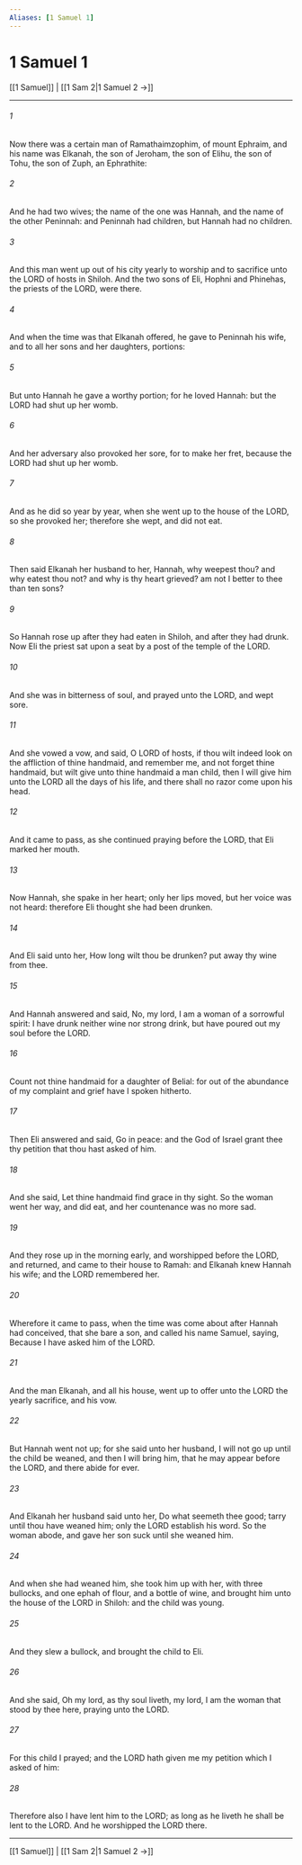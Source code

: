 ```yaml
---
Aliases: [1 Samuel 1]
---
```

# 1 Samuel 1

[[1 Samuel]] | [[1 Sam 2|1 Samuel 2 →]]
***



###### 1 
Now there was a certain man of Ramathaimzophim, of mount Ephraim, and his name was Elkanah, the son of Jeroham, the son of Elihu, the son of Tohu, the son of Zuph, an Ephrathite: 

###### 2 
And he had two wives; the name of the one was Hannah, and the name of the other Peninnah: and Peninnah had children, but Hannah had no children. 

###### 3 
And this man went up out of his city yearly to worship and to sacrifice unto the LORD of hosts in Shiloh. And the two sons of Eli, Hophni and Phinehas, the priests of the LORD, were there. 

###### 4 
And when the time was that Elkanah offered, he gave to Peninnah his wife, and to all her sons and her daughters, portions: 

###### 5 
But unto Hannah he gave a worthy portion; for he loved Hannah: but the LORD had shut up her womb. 

###### 6 
And her adversary also provoked her sore, for to make her fret, because the LORD had shut up her womb. 

###### 7 
And as he did so year by year, when she went up to the house of the LORD, so she provoked her; therefore she wept, and did not eat. 

###### 8 
Then said Elkanah her husband to her, Hannah, why weepest thou? and why eatest thou not? and why is thy heart grieved? am not I better to thee than ten sons? 

###### 9 
So Hannah rose up after they had eaten in Shiloh, and after they had drunk. Now Eli the priest sat upon a seat by a post of the temple of the LORD. 

###### 10 
And she was in bitterness of soul, and prayed unto the LORD, and wept sore. 

###### 11 
And she vowed a vow, and said, O LORD of hosts, if thou wilt indeed look on the affliction of thine handmaid, and remember me, and not forget thine handmaid, but wilt give unto thine handmaid a man child, then I will give him unto the LORD all the days of his life, and there shall no razor come upon his head. 

###### 12 
And it came to pass, as she continued praying before the LORD, that Eli marked her mouth. 

###### 13 
Now Hannah, she spake in her heart; only her lips moved, but her voice was not heard: therefore Eli thought she had been drunken. 

###### 14 
And Eli said unto her, How long wilt thou be drunken? put away thy wine from thee. 

###### 15 
And Hannah answered and said, No, my lord, I am a woman of a sorrowful spirit: I have drunk neither wine nor strong drink, but have poured out my soul before the LORD. 

###### 16 
Count not thine handmaid for a daughter of Belial: for out of the abundance of my complaint and grief have I spoken hitherto. 

###### 17 
Then Eli answered and said, Go in peace: and the God of Israel grant thee thy petition that thou hast asked of him. 

###### 18 
And she said, Let thine handmaid find grace in thy sight. So the woman went her way, and did eat, and her countenance was no more sad. 

###### 19 
And they rose up in the morning early, and worshipped before the LORD, and returned, and came to their house to Ramah: and Elkanah knew Hannah his wife; and the LORD remembered her. 

###### 20 
Wherefore it came to pass, when the time was come about after Hannah had conceived, that she bare a son, and called his name Samuel, saying, Because I have asked him of the LORD. 

###### 21 
And the man Elkanah, and all his house, went up to offer unto the LORD the yearly sacrifice, and his vow. 

###### 22 
But Hannah went not up; for she said unto her husband, I will not go up until the child be weaned, and then I will bring him, that he may appear before the LORD, and there abide for ever. 

###### 23 
And Elkanah her husband said unto her, Do what seemeth thee good; tarry until thou have weaned him; only the LORD establish his word. So the woman abode, and gave her son suck until she weaned him. 

###### 24 
And when she had weaned him, she took him up with her, with three bullocks, and one ephah of flour, and a bottle of wine, and brought him unto the house of the LORD in Shiloh: and the child was young. 

###### 25 
And they slew a bullock, and brought the child to Eli. 

###### 26 
And she said, Oh my lord, as thy soul liveth, my lord, I am the woman that stood by thee here, praying unto the LORD. 

###### 27 
For this child I prayed; and the LORD hath given me my petition which I asked of him: 

###### 28 
Therefore also I have lent him to the LORD; as long as he liveth he shall be lent to the LORD. And he worshipped the LORD there.

***
[[1 Samuel]] | [[1 Sam 2|1 Samuel 2 →]]
